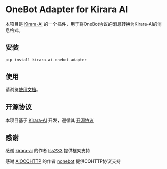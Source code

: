 # OneBot Adapter for Kirara AI

本项目是 [Kirara-AI](https://github.com/lss233/Kirara-AI) 的一个插件，用于将OneBot协议的消息转换为Kirara-AI的消息格式。

## 安装

```bash
pip install kirara-ai-onebot-adapter
```
## 使用

请浏览[使用文档](https://oa-docs.cloxl.com)。

## 开源协议

本项目基于 [Kirara-AI](https://github.com/lss233/kirara-ai) 开发，遵循其 [开源协议](https://github.com/lss233/kirara-ai/blob/master/LICENSE)

## 感谢

感谢 [kirara-ai](https://github.com/lss233/kirara-ai) 的作者 [lss233](https://github.com/lss233) 提供框架支持

感谢 [AIOCQHTTP](https://github.com/nonebot/aiocqhttp) 的作者 [nonebot](https://github.com/nonebot) 提供CQHTTP协议支持

